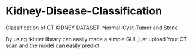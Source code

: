 # Kidney-Disease-Classification

Classification of CT KIDNEY DATASET: Normal-Cyst-Tumor and Stone

By using tkinter library can easily made a simple GUI
,just upload Your CT scan 
and the model can easily predict
